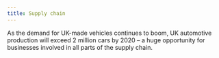 ```yaml
---
title: Supply chain
---
```


As the demand for UK-made vehicles continues to boom, UK automotive production will exceed 2 million cars by 2020 – a huge opportunity for businesses involved in all parts of the supply chain.

